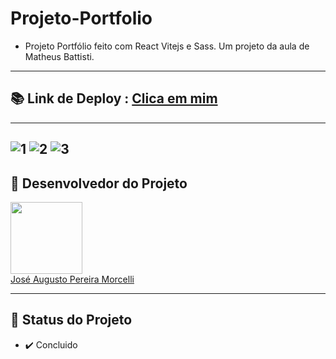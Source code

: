 # Projeto-Portfolio

- Projeto Portfólio feito com React Vitejs e Sass. Um projeto da aula de Matheus Battisti.
---
## 📚 Link de Deploy : <a href=http://meuprojetoportfolio.surge.sh/ target="_blank">Clica em mim</a>
---
![1](https://user-images.githubusercontent.com/102266417/209726199-647acb54-af7e-4c9e-9f8e-da02ea11f105.png)
![2](https://user-images.githubusercontent.com/102266417/209726201-5ae53e57-a654-4ac9-bac6-445d74040cbf.png)
![3](https://user-images.githubusercontent.com/102266417/209726345-07fe1a06-a668-4615-a997-dfe81d0cd345.png)
---
## 🧒 Desenvolvedor do Projeto

[<img src="https://avatars.githubusercontent.com/u/102266417?v=4" width=115><br>](https://github.com/josemorcelli) 
  <a href=https://github.com/josemorcelli>José Augusto Pereira Morcelli</a>

---
## 🧭 Status do Projeto
 
 - ✔️ Concluido 
